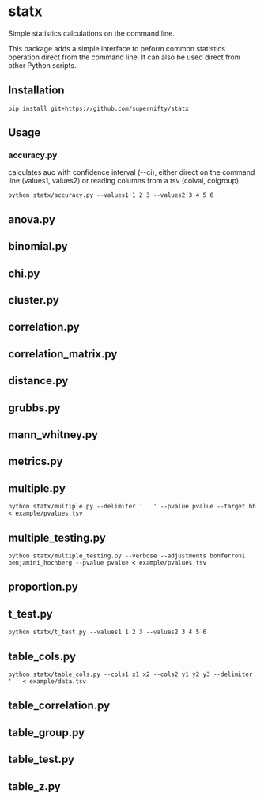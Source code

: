 # statx
Simple statistics calculations on the command line.

This package adds a simple interface to peform common statistics operation direct from the command line. It can also be used direct from other Python scripts.

## Installation
```
pip install git+https://github.com/supernifty/statx
```

## Usage

### accuracy.py
calculates auc with confidence interval (--ci), either direct on the command line (values1, values2) or reading columns from a tsv (colval, colgroup)
```
python statx/accuracy.py --values1 1 2 3 --values2 3 4 5 6
```

## anova.py

## binomial.py

## chi.py

## cluster.py

## correlation.py

## correlation_matrix.py

## distance.py

## grubbs.py

## mann_whitney.py

## metrics.py

## multiple.py
```
python statx/multiple.py --delimiter '   ' --pvalue pvalue --target bh < example/pvalues.tsv
```

## multiple_testing.py

```
python statx/multiple_testing.py --verbose --adjustments bonferroni benjamini_hochberg --pvalue pvalue < example/pvalues.tsv
```

## proportion.py

## t_test.py

```
python statx/t_test.py --values1 1 2 3 --values2 3 4 5 6
```

## table_cols.py

```
python statx/table_cols.py --cols1 x1 x2 --cols2 y1 y2 y3 --delimiter '	' < example/data.tsv
```

## table_correlation.py
## table_group.py
## table_test.py
## table_z.py

